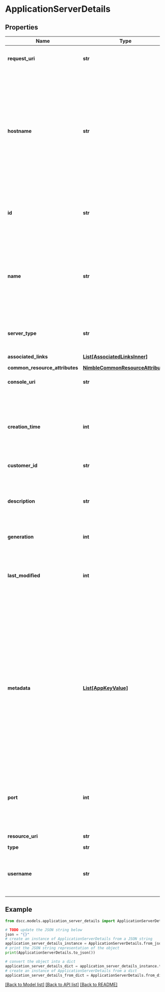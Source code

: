 # ApplicationServerDetails


## Properties

Name | Type | Description | Notes
------------ | ------------- | ------------- | -------------
**request_uri** | **str** | requestUri for detailed application server objects | [optional] 
**hostname** | **str** | Application server hostname. String of alphanumeric characters, valid range is from 2 to 255; Each label must be between 1 and 63 characters long; Hypen and  colon are allowed after the first and before the last character. | [optional] 
**id** | **str** | Identifier for the application server. A 42 digit hexadecimal number. | [optional] 
**name** | **str** | Name of the volume. String of up to 64 alphanumeric, hyphenated, colon, or period-separated characters; but cannot begin with hyphen, colon or period. | [optional] 
**server_type** | **str** | Application server type. Possible values: &#39;vss&#39;, &#39;vmware&#39;. | [optional] 
**associated_links** | [**List[AssociatedLinksInner]**](AssociatedLinksInner.md) | Associated Links Details | [optional] 
**common_resource_attributes** | [**NimbleCommonResourceAttributes**](NimbleCommonResourceAttributes.md) |  | [optional] 
**console_uri** | **str** | consoleUri for detailed storage object | [optional] 
**creation_time** | **int** | Time when this application server was created. Seconds since last epoch i.e. 00:00 January 1, 1970 | [optional] 
**customer_id** | **str** | customerId | [optional] 
**description** | **str** | Text description of application server. String of up to 255 printable ASCII characters. Defaults to the empty string. | [optional] 
**generation** | **int** | generation | [optional] 
**last_modified** | **int** | Time when this application server was last modified. Seconds since last epoch i.e. 00:00 January 1, 1970. | [optional] 
**metadata** | [**List[AppKeyValue]**](AppKeyValue.md) | Key-value pairs that augment an application server&#39;s attributes. List of key-value pairs. Keys must be unique and non-empty. When creating an object, values must be non-empty. When updating an object, an empty value causes the corresponding key to be removed. Defaults to an empty array. | [optional] 
**port** | **int** | Application server port number. Positive integer value up to 65535 representing TCP/IP port. Defaults to 65536. | [optional] 
**resource_uri** | **str** | Link to the object URI | [optional] 
**type** | **str** | type | [optional] 
**username** | **str** | Application server username. String of up to 255 printable ASCII characters. | [optional] 

## Example

```python
from dscc.models.application_server_details import ApplicationServerDetails

# TODO update the JSON string below
json = "{}"
# create an instance of ApplicationServerDetails from a JSON string
application_server_details_instance = ApplicationServerDetails.from_json(json)
# print the JSON string representation of the object
print(ApplicationServerDetails.to_json())

# convert the object into a dict
application_server_details_dict = application_server_details_instance.to_dict()
# create an instance of ApplicationServerDetails from a dict
application_server_details_from_dict = ApplicationServerDetails.from_dict(application_server_details_dict)
```
[[Back to Model list]](../README.md#documentation-for-models) [[Back to API list]](../README.md#documentation-for-api-endpoints) [[Back to README]](../README.md)



